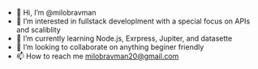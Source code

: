- 👋 Hi, I’m @milobravman
- 👀 I’m interested in fullstack developlment with a special focus on APIs and scaliblity 
- 🌱 I’m currently learning Node.js, Exrpress, Jupiter, and datasette
- 💞️ I’m looking to collaborate on anything beginer friendly
- 📫 How to reach me milobravman20@gmail.com

<!---
milobravman/milobravman is a ✨ special ✨ repository because its `README.md` (this file) appears on your GitHub profile.
You can click the Preview link to take a look at your changes.
--->
